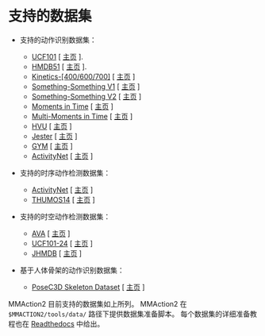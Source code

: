# 支持的数据集

- 支持的动作识别数据集：
  - [UCF101](/tools/data/ucf101/README_zh-CN.md) \[ [主页](https://www.crcv.ucf.edu/research/data-sets/ucf101/) \].
  - [HMDB51](/tools/data/hmdb51/README_zh-CN.md) \[ [主页](https://serre-lab.clps.brown.edu/resource/hmdb-a-large-human-motion-database/) \].
  - [Kinetics-[400/600/700]](/tools/data/kinetics/README_zh-CN.md) \[ [主页](https://deepmind.com/research/open-source/kinetics) \]
  - [Something-Something V1](/tools/data/sthv1/README_zh-CN.md) \[ [主页](https://20bn.com/datasets/something-something/v1) \]
  - [Something-Something V2](/tools/data/sthv2/README_zh-CN.md) \[ [主页](https://20bn.com/datasets/something-something) \]
  - [Moments in Time](/tools/data/mit/README_zh-CN.md) \[ [主页](http://moments.csail.mit.edu/) \]
  - [Multi-Moments in Time](/tools/data/mmit/README_zh-CN.md) \[ [主页](http://moments.csail.mit.edu/challenge_iccv_2019.html) \]
  - [HVU](/tools/data/hvu/README_zh-CN.md) \[ [主页](https://github.com/holistic-video-understanding/HVU-Dataset) \]
  - [Jester](/tools/data/jester/README_zh-CN.md) \[ [主页](https://20bn.com/datasets/jester/v1) \]
  - [GYM](/tools/data/gym/README_zh-CN.md) \[ [主页](https://sdolivia.github.io/FineGym/) \]
  - [ActivityNet](/tools/data/activitynet/README_zh-CN.md) \[ [主页](http://activity-net.org/) \]

- 支持的时序动作检测数据集：
  - [ActivityNet](/tools/data/activitynet/README_zh-CN.md) \[ [主页](http://activity-net.org/) \]
  - [THUMOS14](/tools/data/thumos14/README_zh-CN.md) \[ [主页](https://www.crcv.ucf.edu/THUMOS14/download.html) \]

- 支持的时空动作检测数据集：
  - [AVA](/tools/data/ava/README_zh-CN.md) \[ [主页](https://research.google.com/ava/index.html) \]
  - [UCF101-24](/tools/data/ucf101_24/README_zh-CN.md) \[ [主页](http://www.thumos.info/download.html) \]
  - [JHMDB](/tools/data/jhmdb/README_zh-CN.md) \[ [主页](http://jhmdb.is.tue.mpg.de/) \]

- 基于人体骨架的动作识别数据集：
  - [PoseC3D Skeleton Dataset](/tools/data/skeleton/README.md) \[ [主页](https://kennymckormick.github.io/posec3d/) \]

MMAction2 目前支持的数据集如上所列。
MMAction2 在 `$MMACTION2/tools/data/` 路径下提供数据集准备脚本。
每个数据集的详细准备教程也在 [Readthedocs](https://mmaction2.readthedocs.io/zh_CN/latest/supported_datasets.html) 中给出。
